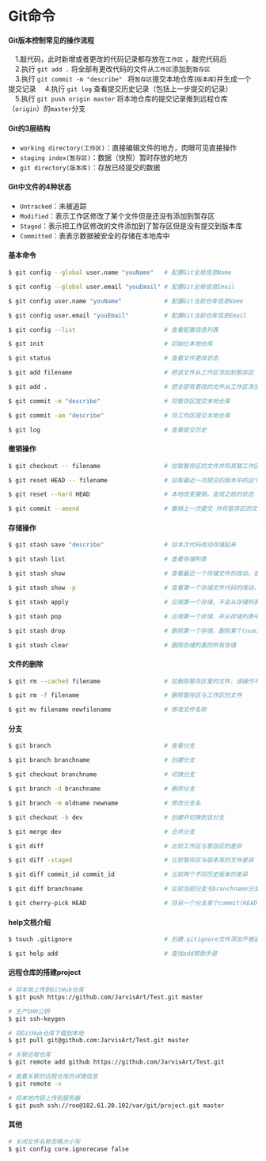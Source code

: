 # Git命令

#### Git版本控制常见的操作流程 
&emsp;1.敲代码，此时新增或者更改的代码记录都存放在`工作区` ，敲完代码后  
&emsp;2.执行 `git add .` 将全部有更改代码的文件从`工作区`添加到`暂存区 `  
&emsp;3.执行 `git commit -m "describe" ` 将`暂存区`提交本地仓库(`版本库`)并生成一个提交记录
&emsp;4.执行 `git log` 查看提交历史记录（包括上一步提交的记录）  
&emsp;5.执行 `git push origin master` 将本地仓库的提交记录推到远程仓库（`origin`）的`master`分支

#### Git的3层结构

* `working directory(工作区)`：直接编辑文件的地方，肉眼可见直接操作
* `staging index(暂存区)`：数据（快照）暂时存放的地方
* `git directory(版本库)`：存放已经提交的数据

#### Git中文件的4种状态

* `Untracked`：未被追踪
* `Modified`：表示工作区修改了某个文件但是还没有添加到暂存区
* `Staged`：表示把工作区修改的文件添加到了暂存区但是没有提交到版本库
* `Committed`：表表示数据被安全的存储在本地库中

#### 基本命令
```bash
$ git config --global user.name "youName"   # 配置Git全局信息Name

$ git config --global user.email "youEmail" # 配置Git全局信息Email

$ git config user.name "youName"            # 配置Git当前仓库信息Name

$ git config user.email "youEmail"          # 配置Git当前仓库信息Email

$ git config --list                         # 查看配置信息列表

$ git init                                  # 初始化本地仓库

$ git status                                # 查看文件更改状态

$ git add filename                          # 把该文件从工作区添加到暂存区

$ git add .                                 # 把全部有更改的文件从工作区添加到暂存区

$ git commit -m "describe"                  # 将暂存区提交本地仓库 

$ git commit -am "describe"                 # 将工作区提交本地仓库

$ git log                                   # 查看提交历史
```

#### 撤销操作
```bash
$ git checkout -- filename                  # 拉取暂存区的文件并将其替工作区的文件

$ git reset HEAD -- filename                # 拉取最近一次提交的版本中的这个文件到暂存区，该操作不影响工作区

$ git reset --hard HEAD                     # 本地改变撤销，变成之前的状态（回退版本）

$ git commit --amend                        # 撤销上一次提交 并将暂存区的文件重新提交
```

#### 存储操作
```bash
$ git stash save "describe"                 # 将本次代码改动存储起来

$ git stash list                            # 查看存储列表

$ git stash show                            # 查看最近一个存储文件的改动，查看某个(num)存储的改动：git stash show stash@{num}

$ git stash show -p                         # 查看第一个存储文件代码的改动，查看某个(num)存储的改动：git stash show stash@{num} -p

$ git stash apply                           # 应用第一个存储，不会从存储列表中删除，应用某个(num)存储：git stash apply stash@{num}

$ git stash pop                             # 应用第一个存储，并从存储列表中删除，应用某个(num)存储：git stash pop stash@{num}

$ git stash drop                            # 删除第一个存储，删除某个(num)存储：git stash drop stash@{num}

$ git stash clear                           # 删除存储列表的所有存储
```

#### 文件的删除
```bash
$ git rm --cached filename                  # 拉删除暂存区里的文件，该操作不影响工作区

$ git rm -f filename                        # 删除暂存区与工作区的文件

$ git mv filename newfilename               # 修改文件名称
```

#### 分支
```bash
$ git branch                                # 查看分支

$ git branch branchname                     # 创建分支

$ git checkout branchname                   # 切换分支

$ git branch -d branchname                  # 删除分支

$ git branch -m oldname newname             # 修改分支名

$ git checkout -b dev                       # 创建并切换到该分支

$ git merge dev                             # 合并分支

$ git diff                                  # 比较工作区与暂存区的差异

$ git diff -staged                          # 比较暂存区与版本库的文件差异

$ git diff commit_id commit_id              # 比较两个不同历史版本的差异	

$ git diff branchname                       # 比较当前分支与branchname分支的差异

$ git cherry-pick HEAD                      # 将另一个分支某个commit(HEAD)转移到当前分支
```

#### help文档介绍
```bash
$ touch .gitignore                          # 创建.gitignore文件添加不被追踪的文件名

$ git help add                              # 查找add帮助手册
```

#### 远程仓库的搭建project
```bash
# 将本地上传到GitHub仓库
$ git push https://github.com/JarvisArt/Test.git master		

# 生产SHH公钥
$ git ssh-keygen

# 将GitHub仓库下载到本地
$ git pull git@github.com:JarvisArt/Test.git master

# 关联远程仓库
$ git remote add github https://github.com/JarvisArt/Test.git

# 查看关联的远程仓库的详情信息
$ git remote -v

# 将本地内容上传到服务器
$ git push ssh://roo@182.61.20.102/var/git/project.git master	
```

#### 其他
```bash
# 关闭文件名称忽略大小写
$ git config core.ignorecase false
```
